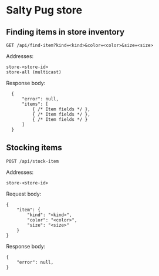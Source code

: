 # Salty Pug store

## Finding items in store inventory

    GET /api/find-item?kind=<kind>&color=<color>&size=<size>

Addresses:

    store-<store-id>
    store-all (multicast)

Response body:

      {
          "error": null,
          "items": [
              { /* Item fields */ },
              { /* Item fields */ },
              { /* Item fields */ }
          ]
      }

## Stocking items

    POST /api/stock-item

Addresses:

    store-<store-id>

Request body:

    {
        "item": {
            "kind": "<kind>",
            "color": "<color>",
            "size": "<size>"
        }
    }

Response body:

    {
        "error": null,
    }
